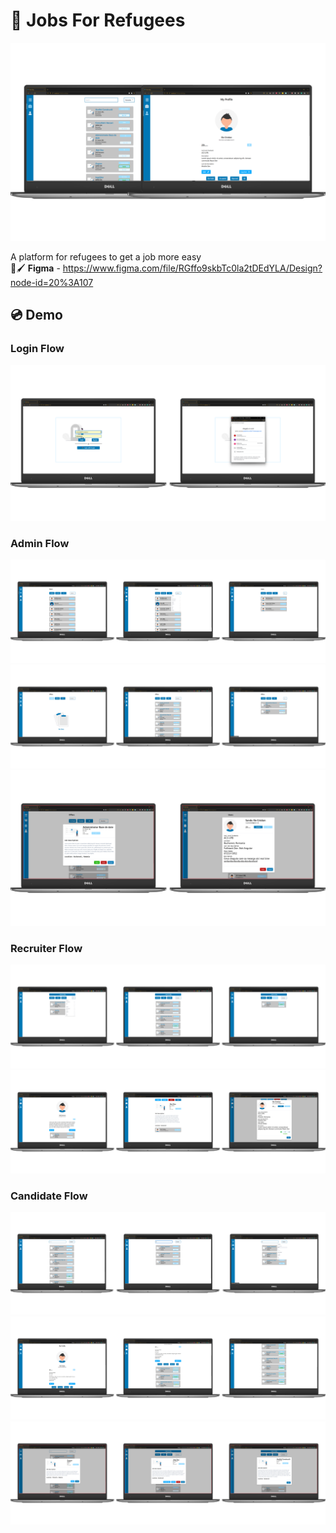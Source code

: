 # 💼 Jobs For Refugees 

![](./image/main_image.png)  

A platform for refugees to get a job more easy   
📐🖌️ **Figma** - https://www.figma.com/file/RGffo9skbTc0la2tDEdYLA/Design?node-id=20%3A107

## 💿 Demo
### Login Flow 
![](./image/Picture1.png)


### Admin Flow
![](./image/filter_dropdown_admin.png)
![](./image/offerts_to_check_admin.png)
![](./image/admin_popUps.png)


### Recruiter Flow 
![](./image/main_page_offers_recruter.png)
![](./image/offert_extended_page_recruter.png)

### Candidate Flow 
![](./image/main_page_user_filter.png)
![](./image/profile_page_user.png)
![](./image/user_popUps.png)